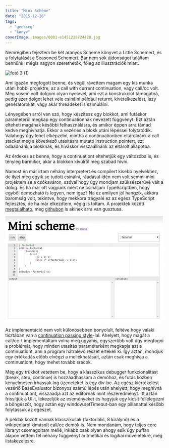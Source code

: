 ```yaml
---
title: "Mini Scheme"
date: "2015-12-26"
tags: 
  - "geekseg"
  - "konyv"
coverImage: images/0001-e1451228724420.jpg
---
```


Nemrégiben fejeztem be két aranyos Scheme könyvet a Little Schemert, és a folytatását a Seasoned Schemert. Bár nem sok újdonságot találtam bennünk, mégis nagyon szerethetők, főleg az illusztrációk miatt.

![fotó 3 (1)](images/fotó-3-1-e1451228572856-375x500.jpg)

Ami igazán megfogott benne, és végül rávettem magam egy kis munka utáni hobbi projektre, az a call with current continuation, vagy call/cc volt. Még sosem volt dolgom olyan nyelvvel, ami ezt a konstrukciót támogatná, pedig ezer dolgot lehet vele csinálni például returnt, kivételkezelést, lazy generátorokat, vagy akár threadeket is szimulálni.

Lényegében arról van szó, hogy készítesz egy blokkot, ami futáskor paraméterül megkap egy continuationnak nevezett függvényt. Ezt aztán elteheti magának későbbi felhasználásra, és amikor éppen arra támad kedve meghívhatja. Ekkor a vezérlés a blokk utáni lépéssel folytatódik. Valahogy úgy lehet elképzelni, mintha a continuationben eltárolnánk a call stacket meg a következő utasításra mutató instruction pointert, ezt odaadnánk a blokknak, és híváskor visszaállnánk az eltárolt állapotba.

Az érdekes az benne, hogy a continuationt eltehetjük egy változóba is, és tényleg bármikor, akár a blokkon kívülről meg szabad hívni.

Namost én már írtam néhány interpretert és compilert kisebb nyelvekhez, de ilyet még egyik se tudott csinálni, ráadásul idén nem volt semmi mini projektem se a csókaváron, szóval hogy úgy mondjam szüksészerűvé vált a dolog. És ha már ott vagyunk miért ne csináljam TypeScriptben, hogy egyből demozható is legyen, nem igaz? Na ez amilyen jól hangzik, akkora baromság volt, tekintve, hogy mekkora trágyalé ez az egész TypeScript fejlesztés, de ha már elkezdtem, végig is toltam. A projektek között [megtalálható](https://csokavar.hu/projects/mini-scheme), meg [githubon](https://github.com/encse/sicp) is akinek arra van gusztusa.

[![minischeme](images/minischeme-500x334.jpg)](https://csokavar.hu/projects/mini-scheme)

Az implementáció nem volt különösebben bonyolult, feltéve hogy valaki tisztában van a [continuation passing style](https://en.wikipedia.org/wiki/Continuation-passing_style)\-lal. Ahelyett, hogy magát a call/cc-t implementáltam volna meg ugyanis, egyszerűbb volt úgy megfogni a problémát, hogy minden utasítás paraméterként megkapja azt a continuationt, ami a program hátralevő részét értékeli ki. Így aztán, mondjuk egy értékadás előbb elvégzi a mellékhatásait, aztán csak meghívja a continuationt, hogy mehet tovább srácok.

Még egy trükköt vetettem be, hogy a klasszikus debugger funkcionalitást (break, step, continue) is hozzáadhassam a demóhoz, és futás közben kényelmesen írhassak log üzeneteket is egy div-be. Az egész kiértékelést vezérlő BaseEvaluator bizonyos számú lépés után ahelyett, hogy meghívná a continuationt, visszaadja azt az editornak mint részeredményt. Itt aztán frissítjük a UI-t, lekezeljük az eseményeket és hagyjuk egy kicsit fellélegezni a böngészőt, hogy aztán egy window.setTimeout-ban egy pillanattal később folytassuk az egészet.

A példák között vannak klasszikusak (faktoriális, 8 királynő) és a wikipediáról kimásolt call/cc demók is. Nem mondanám, hogy teljes core libraryt csomagoltam mellé, inkább csak olyan ahogy esik úgy puffan alapon vettem fel néhány függvényt aritmetikai és logikai műveletekre, meg listakezelésre.
